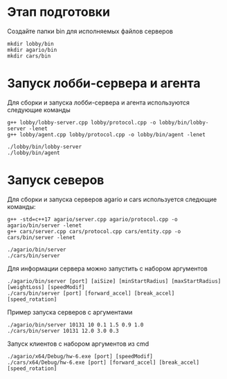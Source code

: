# Этап подготовки
Создайте папки bin для исполняемых файлов серверов
```
mkdir lobby/bin
mkdir agario/bin
mkdir cars/bin
```
# Запуск лобби-сервера и агента
Для сборки и запуска лобби-сервера и агента используются следующие команды
```
g++ lobby/lobby-server.cpp lobby/protocol.cpp -o lobby/bin/lobby-server -lenet
g++ lobby/agent.cpp lobby/protocol.cpp -o lobby/bin/agent -lenet

./lobby/bin/lobby-server
./lobby/bin/agent
```
# Запуск северов
Для сборки и запуска серверов agario и cars используется следющие команды:
```
g++ -std=c++17 agario/server.cpp agario/protocol.cpp -o agario/bin/server -lenet
g++ cars/server.cpp cars/protocol.cpp cars/entity.cpp -o cars/bin/server -lenet

./agario/bin/server
./cars/bin/server
```
Для информации сервера можно запустить с набором аргументов
```
./agario/bin/server [port] [aiSize] [minStartRadius] [maxStartRadius] [weightLoss] [speedModif]
./cars/bin/server [port] [forward_accel] [break_accel] [speed_rotation]
```
Пример запуска серверов с аргументами
```
./agario/bin/server 10131 10 0.1 1.5 0.9 1.0
./cars/bin/server 10131 12.0 3.0 0.3
```
Запуск клиентов с набором аргументов из cmd
```
./agario/x64/Debug/hw-6.exe [port] [speedModif]
./cars/x64/Debug/hw-6.exe [port] [forward_accel] [break_accel] [speed_rotation]
```